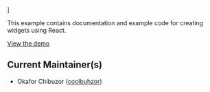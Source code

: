 ]

This example contains documentation and example code for creating widgets using React.

[View the demo](https://coolbuhzor.github.io/widget/index.html)

## Current Maintainer(s)

- Okafor Chibuzor ([coolbuhzor](https://github.com/coolbuhzor))
